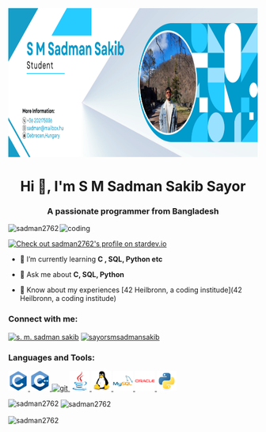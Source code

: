 <img src="https://github.com/sadman2762/sadman2762/blob/main/S%20M%20Sadman%20Sakib.png" width="1000" height="300">
<h1 align="center">Hi 👋, I'm S M Sadman Sakib Sayor</h1>
<h3 align="center">A passionate programmer from Bangladesh</h3>
<img align="right" alt="coding" width="400" src="https://user-images.githubusercontent.com/55389276/140866485-8fb1c876-9a8f-4d6a-98dc-08c4981eaf70.gif">


<p align="left"> <img src="https://komarev.com/ghpvc/?username=sadman2762&label=Profile%20views&color=0e75b6&style=flat" alt="sadman2762" /> </p>
<a href="https://stardev.io/developers/sadman2762"><img alt="Check out sadman2762's profile on stardev.io" src="https://stardev.io/developers/sadman2762/badge/languages/global.svg" /></a>

- 🌱 I’m currently learning **C , SQL, Python etc**

- 💬 Ask me about **C, SQL, Python**

- 📄 Know about my experiences [42 Heilbronn, a coding institude](42 Heilbronn, a coding institude)

<h3 align="left">Connect with me:</h3>
<p align="left">
<a href="https://fb.com/s. m. sadman sakib" target="blank"><img align="center" src="https://raw.githubusercontent.com/rahuldkjain/github-profile-readme-generator/master/src/images/icons/Social/facebook.svg" alt="s. m. sadman sakib" height="30" width="40" /></a>
<a href="https://www.behance.net/sayorsmsadmansakib" target="blank"><img align="center" src="https://raw.githubusercontent.com/rahuldkjain/github-profile-readme-generator/master/src/images/icons/Social/behance.svg" alt="sayorsmsadmansakib" height="30" width="40" /></a>
</p>

<h3 align="left">Languages and Tools:</h3>
<p align="left"> <a href="https://www.cprogramming.com/" target="_blank" rel="noreferrer"> <img src="https://raw.githubusercontent.com/devicons/devicon/master/icons/c/c-original.svg" alt="c" width="40" height="40"/> </a> <a href="https://www.w3schools.com/cpp/" target="_blank" rel="noreferrer"> <img src="https://raw.githubusercontent.com/devicons/devicon/master/icons/cplusplus/cplusplus-original.svg" alt="cplusplus" width="40" height="40"/> </a> <a href="https://git-scm.com/" target="_blank" rel="noreferrer"> <img src="https://www.vectorlogo.zone/logos/git-scm/git-scm-icon.svg" alt="git" width="40" height="40"/> </a> <a href="https://www.java.com" target="_blank" rel="noreferrer"> <img src="https://raw.githubusercontent.com/devicons/devicon/master/icons/java/java-original.svg" alt="java" width="40" height="40"/> </a> <a href="https://www.linux.org/" target="_blank" rel="noreferrer"> <img src="https://raw.githubusercontent.com/devicons/devicon/master/icons/linux/linux-original.svg" alt="linux" width="40" height="40"/> </a> <a href="https://www.mysql.com/" target="_blank" rel="noreferrer"> <img src="https://raw.githubusercontent.com/devicons/devicon/master/icons/mysql/mysql-original-wordmark.svg" alt="mysql" width="40" height="40"/> </a> <a href="https://www.oracle.com/" target="_blank" rel="noreferrer"> <img src="https://raw.githubusercontent.com/devicons/devicon/master/icons/oracle/oracle-original.svg" alt="oracle" width="40" height="40"/> </a> <a href="https://www.python.org" target="_blank" rel="noreferrer"> <img src="https://raw.githubusercontent.com/devicons/devicon/master/icons/python/python-original.svg" alt="python" width="40" height="40"/> </a> </p>

<p><img align="left" src="https://github-readme-stats.vercel.app/api/top-langs?username=sadman2762&show_icons=true&locale=en&layout=compact" alt="sadman2762" /></p>

<p>&nbsp;<img align="center" src="https://github-readme-stats.vercel.app/api?username=sadman2762&show_icons=true&locale=en" alt="sadman2762" /></p>

<p><img align="center" src="https://github-readme-streak-stats.herokuapp.com/?user=sadman2762&" alt="sadman2762" /></p>


